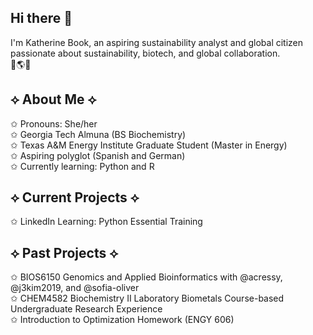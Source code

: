 ## Hi there 👋

I'm Katherine Book, an aspiring sustainability analyst and global citizen passionate about sustainability, biotech, and global collaboration.  
🧪🌎🌱  

## ⟡ About Me ⟡  
✩ Pronouns: She/her  
✩ Georgia Tech Almuna (BS Biochemistry)  
✩ Texas A&M Energy Institute Graduate Student (Master in Energy)   
✩ Aspiring polyglot (Spanish and German)   
✩ Currently learning: Python and R  

## ⟡ Current Projects ⟡  
✩ LinkedIn Learning: Python Essential Training   
  
## ⟡ Past Projects ⟡  
✩ BIOS6150 Genomics and Applied Bioinformatics with @acressy, @j3kim2019, and @sofia-oliver  
✩ CHEM4582 Biochemistry II Laboratory Biometals Course-based Undergraduate Research Experience  
✩ Introduction to Optimization Homework (ENGY 606)  
<!--
**kbook6/kbook6** is a ✨ _special_ ✨ repository because its `README.md` (this file) appears on your GitHub profile.

Here are some ideas to get you started:

- 🔭 I’m currently working on ...
- 🌱 I’m currently learning ...
- 👯 I’m looking to collaborate on ...
- 🤔 I’m looking for help with ...
- 💬 Ask me about ...
- 📫 How to reach me: ...
- 😄 Pronouns: ...
- ⚡ Fun fact: ...
-->
